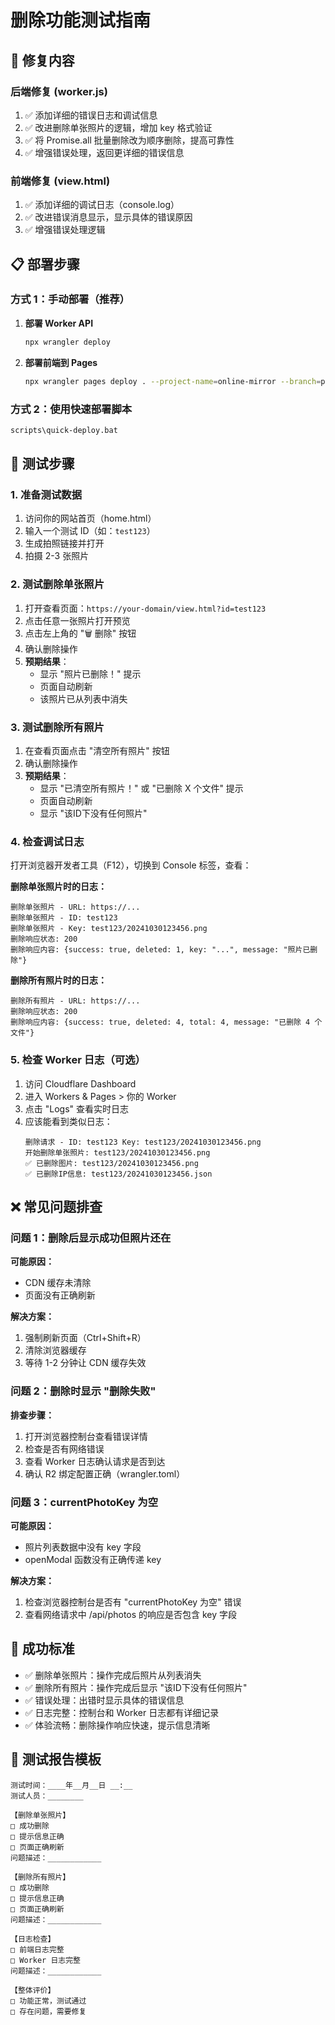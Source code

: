 # 删除功能测试指南

## 🔧 修复内容

### 后端修复 (worker.js)
1. ✅ 添加详细的错误日志和调试信息
2. ✅ 改进删除单张照片的逻辑，增加 key 格式验证
3. ✅ 将 Promise.all 批量删除改为顺序删除，提高可靠性
4. ✅ 增强错误处理，返回更详细的错误信息

### 前端修复 (view.html)
1. ✅ 添加详细的调试日志（console.log）
2. ✅ 改进错误消息显示，显示具体的错误原因
3. ✅ 增强错误处理逻辑

## 📋 部署步骤

### 方式 1：手动部署（推荐）

1. **部署 Worker API**
   ```bash
   npx wrangler deploy
   ```

2. **部署前端到 Pages**
   ```bash
   npx wrangler pages deploy . --project-name=online-mirror --branch=production --commit-dirty=true
   ```

### 方式 2：使用快速部署脚本
```bash
scripts\quick-deploy.bat
```

## 🧪 测试步骤

### 1. 准备测试数据
1. 访问你的网站首页（home.html）
2. 输入一个测试 ID（如：`test123`）
3. 生成拍照链接并打开
4. 拍摄 2-3 张照片

### 2. 测试删除单张照片
1. 打开查看页面：`https://your-domain/view.html?id=test123`
2. 点击任意一张照片打开预览
3. 点击左上角的 "🗑️ 删除" 按钮
4. 确认删除操作
5. **预期结果**：
   - 显示 "照片已删除！" 提示
   - 页面自动刷新
   - 该照片已从列表中消失

### 3. 测试删除所有照片
1. 在查看页面点击 "清空所有照片" 按钮
2. 确认删除操作
3. **预期结果**：
   - 显示 "已清空所有照片！" 或 "已删除 X 个文件" 提示
   - 页面自动刷新
   - 显示 "该ID下没有任何照片"

### 4. 检查调试日志
打开浏览器开发者工具（F12），切换到 Console 标签，查看：

**删除单张照片时的日志：**
```
删除单张照片 - URL: https://...
删除单张照片 - ID: test123
删除单张照片 - Key: test123/20241030123456.png
删除响应状态: 200
删除响应内容: {success: true, deleted: 1, key: "...", message: "照片已删除"}
```

**删除所有照片时的日志：**
```
删除所有照片 - URL: https://...
删除响应状态: 200
删除响应内容: {success: true, deleted: 4, total: 4, message: "已删除 4 个文件"}
```

### 5. 检查 Worker 日志（可选）
1. 访问 Cloudflare Dashboard
2. 进入 Workers & Pages > 你的 Worker
3. 点击 "Logs" 查看实时日志
4. 应该能看到类似日志：
   ```
   删除请求 - ID: test123 Key: test123/20241030123456.png
   开始删除单张照片: test123/20241030123456.png
   ✅ 已删除图片: test123/20241030123456.png
   ✅ 已删除IP信息: test123/20241030123456.json
   ```

## ❌ 常见问题排查

### 问题 1：删除后显示成功但照片还在
**可能原因：**
- CDN 缓存未清除
- 页面没有正确刷新

**解决方案：**
1. 强制刷新页面（Ctrl+Shift+R）
2. 清除浏览器缓存
3. 等待 1-2 分钟让 CDN 缓存失效

### 问题 2：删除时显示 "删除失败"
**排查步骤：**
1. 打开浏览器控制台查看错误详情
2. 检查是否有网络错误
3. 查看 Worker 日志确认请求是否到达
4. 确认 R2 绑定配置正确（wrangler.toml）

### 问题 3：currentPhotoKey 为空
**可能原因：**
- 照片列表数据中没有 key 字段
- openModal 函数没有正确传递 key

**解决方案：**
1. 检查浏览器控制台是否有 "currentPhotoKey 为空" 错误
2. 查看网络请求中 /api/photos 的响应是否包含 key 字段

## 🎯 成功标准

- ✅ 删除单张照片：操作完成后照片从列表消失
- ✅ 删除所有照片：操作完成后显示 "该ID下没有任何照片"
- ✅ 错误处理：出错时显示具体的错误信息
- ✅ 日志完整：控制台和 Worker 日志都有详细记录
- ✅ 体验流畅：删除操作响应快速，提示信息清晰

## 📝 测试报告模板

```
测试时间：____年__月__日 __:__
测试人员：________

【删除单张照片】
□ 成功删除
□ 提示信息正确
□ 页面正确刷新
问题描述：____________

【删除所有照片】
□ 成功删除
□ 提示信息正确
□ 页面正确刷新
问题描述：____________

【日志检查】
□ 前端日志完整
□ Worker 日志完整
问题描述：____________

【整体评价】
□ 功能正常，测试通过
□ 存在问题，需要修复
```

